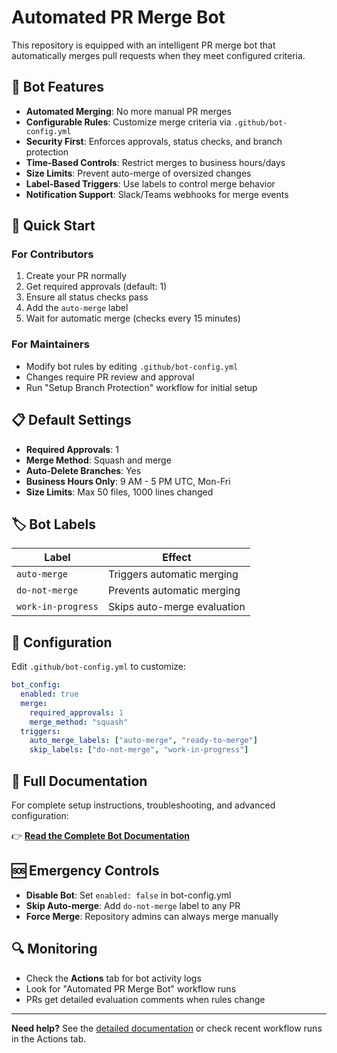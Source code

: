 # Automated PR Merge Bot

This repository is equipped with an intelligent PR merge bot that automatically merges pull requests when they meet configured criteria.

## 🤖 Bot Features

- **Automated Merging**: No more manual PR merges
- **Configurable Rules**: Customize merge criteria via `.github/bot-config.yml`
- **Security First**: Enforces approvals, status checks, and branch protection
- **Time-Based Controls**: Restrict merges to business hours/days
- **Size Limits**: Prevent auto-merge of oversized changes
- **Label-Based Triggers**: Use labels to control merge behavior
- **Notification Support**: Slack/Teams webhooks for merge events

## 🚀 Quick Start

### For Contributors
1. Create your PR normally
2. Get required approvals (default: 1)
3. Ensure all status checks pass
4. Add the `auto-merge` label
5. Wait for automatic merge (checks every 15 minutes)

### For Maintainers
- Modify bot rules by editing `.github/bot-config.yml`
- Changes require PR review and approval
- Run "Setup Branch Protection" workflow for initial setup

## 📋 Default Settings

- **Required Approvals**: 1
- **Merge Method**: Squash and merge
- **Auto-Delete Branches**: Yes
- **Business Hours Only**: 9 AM - 5 PM UTC, Mon-Fri
- **Size Limits**: Max 50 files, 1000 lines changed

## 🏷️ Bot Labels

| Label | Effect |
|-------|--------|
| `auto-merge` | Triggers automatic merging |
| `do-not-merge` | Prevents automatic merging |
| `work-in-progress` | Skips auto-merge evaluation |

## 🔧 Configuration

Edit `.github/bot-config.yml` to customize:

```yaml
bot_config:
  enabled: true
  merge:
    required_approvals: 1
    merge_method: "squash"
  triggers:
    auto_merge_labels: ["auto-merge", "ready-to-merge"]
    skip_labels: ["do-not-merge", "work-in-progress"]
```

## 📖 Full Documentation

For complete setup instructions, troubleshooting, and advanced configuration:

👉 **[Read the Complete Bot Documentation](/PR_MERGE_BOT.md)**

## 🆘 Emergency Controls

- **Disable Bot**: Set `enabled: false` in bot-config.yml
- **Skip Auto-merge**: Add `do-not-merge` label to any PR
- **Force Merge**: Repository admins can always merge manually

## 🔍 Monitoring

- Check the **Actions** tab for bot activity logs
- Look for "Automated PR Merge Bot" workflow runs
- PRs get detailed evaluation comments when rules change

---

**Need help?** See the [detailed documentation](.github/PR_MERGE_BOT.md) or check recent workflow runs in the Actions tab.

